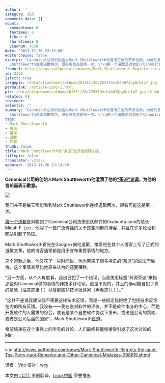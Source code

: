 ```yaml
---
author: ''
category: 观点
comments_data: []
count:
  commentnum: 0
  favtimes: 0
  likes: 0
  sharetimes: 0
  viewnum: 4338
date: '2013-11-26 23:13:00'
editorchoice: false
excerpt: "Canonical公司的创始人Mark Shuttleworth他澄清了他的茶派论调，为他的言论而表示歉意。\r\n\r\n我们并不是每天都能看到Mark
  Shuttleworth连续道歉两次，很有可能这是第一次。\r\n第一个道歉是对收到了Canonical公司法律团队  ..."
fromurl: http://news.softpedia.com/news/Mark-Shuttleworth-Regrets-the-quot-Tea-Party-quot-Remarks-and-Other-Canonical-Mistakes-398819.shtml
id: 2302
islctt: true
largepic: /data/attachment/album/201311/26/225319vrb4h074py0rb1p7.jpg
permalink: /article-2302-1.html
pic: /data/attachment/album/201311/26/225319vrb4h074py0rb1p7.jpg.thumb.jpg
related: []
reviewer: ''
selector: ''
summary: "Canonical公司的创始人Mark Shuttleworth他澄清了他的茶派论调，为他的言论而表示歉意。\r\n\r\n我们并不是每天都能看到Mark
  Shuttleworth连续道歉两次，很有可能这是第一次。\r\n第一个道歉是对收到了Canonical公司法律团队  ..."
tags:
- Mark Shuttleworth
- 茶派
- 错误
- 道歉
- 开源
thumb: false
title: Mark Shuttleworth为“茶派”及其他错误认错
titlepic: false
translator: vito-L
updated: '2013-11-26 23:13:00'
---
```


**Canonical公司的创始人Mark Shuttleworth他澄清了他的[“茶派”论调](http://linux.cn/article-2283-1.html)，为他的言论而表示歉意。**


![](/data/attachment/album/201311/26/225319vrb4h074py0rb1p7.jpg)


我们并不是每天都能看到Mark Shuttleworth连续道歉两次，很有可能这是第一次。


[第一个道歉](http://news.softpedia.com/news/Mark-Shuttleworth-Apologizes-for-the-Trademark-Infringement-Letter-Sent-to-Fixubuntu-com-398583.shtml)是对收到了Canonical公司法律团队邮件的fixubuntu.com的站长Micah F. Lee，他写了一篇广泛传播的关于这些问题的博客，并且在许多论坛和网站引起了热议。


Mark Shuttleworth首先在Google+向他道歉，接着他在其个人博客上写了正式的道歉文章，他的博客通常都是用于宣布重要事情的地方。


这个道歉之后，他又花了一些时间说，他为带来了很多抨击的[“茶派”](http://news.softpedia.com/news/Mark-Shuttleworth-Says-That-Mir-Opponents-Have-Formed-the-Open-Source-Tea-Party-392793.shtml)的说法而后悔，这个事情甚至比他原来认为的还要糟糕。


“另一方面，从个人角度看，我自己犯了一个错误，当我使用标签“开源茶派”来指那些对Canonical做的事情的非技术评论家。这是不对的，并且的确可能冒犯了真的茶派（注意这里！）以及那些非技术批评家（再看这儿！）。”


“这并不是说我建议我不需要这样技术反馈，而是一些假定我拒绝了包括技术反馈在内的所有反馈。我没有——我在说对软件的评价，并不是软件本身的中心，而是开发软件的人需求的综合，或者是某个自由软件协议下发布，或者是公司的策略、或者是公司后面的国家”，Mark Shuttleworth[说道](http://www.markshuttleworth.com/archives/1299)。


希望结束在这个事件上的所有的讨论，人们最终将能够接受引发了这次讨论的Mir。




---


via: <http://news.softpedia.com/news/Mark-Shuttleworth-Regrets-the-quot-Tea-Party-quot-Remarks-and-Other-Canonical-Mistakes-398819.shtml>


译者：[Vito](https://github.com/vito-L) 校对：[wxy](https://github.com/wxy)


本文由 [LCTT](https://github.com/LCTT/TranslateProject) 原创翻译，[Linux中国](http://linux.cn/) 荣誉推出